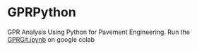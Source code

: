 # GPRPython
GPR Analysis Using Python for Pavement Engineering. Run the [GPRGit.ipynb](https://colab.research.google.com/github/egemenokte/PavementPython/blob/main/GPRPython/GPRGit.ipynb) on google colab
